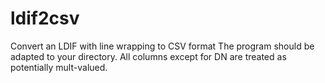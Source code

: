# ldif2csv
Convert an LDIF with line wrapping to CSV format
The program should be adapted to your directory. All columns except for DN are treated as potentially mult-valued.
